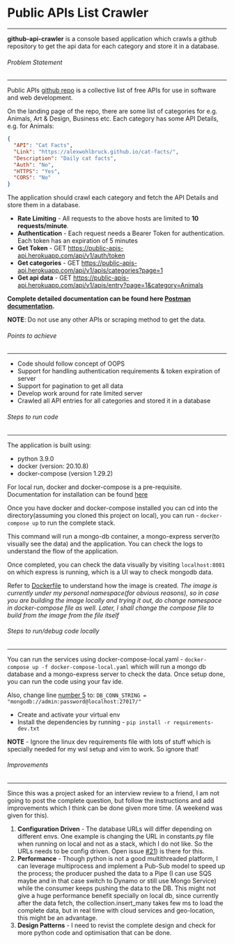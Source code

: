 # Public APIs List Crawler

---

**github-api-crawler** is a console based application which crawls a github repository to get the api data for each category
and store it in a database.


###### Problem Statement

---

Public APIs [github repo](https://github.com/public-apis/public-apis) is a collective list of free APIs for use in
software and web development.

On the landing page of the repo, there are some list of categories for e.g. Animals, Art & Design,
Business etc.
Each category has some API Details, e.g. for Animals:

```json
{
  "API": "Cat Facts",
  "Link": "https://alexwohlbruck.github.io/cat-facts/",
  "Description": "Daily cat facts", 
  "Auth": "No", 
  "HTTPS": "Yes",
  "CORS": "No"
}
```

The application should crawl each category and fetch the API Details and store them in a database.

- **Rate Limiting**  - All requests to the above hosts are limited to **10 requests/minute**.
- **Authentication** - Each request needs a Bearer Token for authentication. Each token has an expiration of 5 minutes
- **Get Token**      - GET https://public-apis-api.herokuapp.com/api/v1/auth/token
- **Get categories** - GET https://public-apis-api.herokuapp.com/api/v1/apis/categories?page=1
- **Get api data**   - GET https://public-apis-api.herokuapp.com/api/v1/apis/entry?page=1&category=Animals


**Complete detailed documentation can be found here 
[Postman documentation](https://documenter.getpostman.com/view/4796420/SzmZczsh?version=latest).**

**NOTE**: Do not use any other APIs or scraping method to get the data.


###### Points to achieve

---

- Code should follow concept of OOPS
- Support for handling authentication requirements & token expiration of server
- Support for pagination to get all data
- Develop work around for rate limited server
- Crawled all API entries for all categories and stored it in a database


###### Steps to run code

---

The application is built using:
- python 3.9.0
- docker (version: 20.10.8)
- docker-compose (version 1.29.2)

For local run, docker and docker-compose is a pre-requisite. Documentation for installation can be found 
[here](https://www.docker.com/get-started) 


Once you have docker and docker-compose installed you can cd into the directory(assuming you cloned this project on local),
you can run - `docker-compose up` to run the complete stack.

This command will run a mongo-db container, a mongo-express server(to visually see the data) and the application. 
You can check the logs to understand the flow of the application.

Once completed, you can check the data visually by visiting `localhost:8081` on which express is running,
which is a UI way to check mongodb data.


Refer to [Dockerfile](https://github.com/priyakdey/github-api-crawler/blob/master/Dockerfile) to understand how the image is created.
*The image is currently under my personal namespace(for obvious reasons), so in case you are building the image locally
and trying it out, do change namespace in docker-compose file as well. Later, I shall change the compose file to build from
the image from the file itself*


###### Steps to run/debug code locally

---

You can run the services using docker-compose-local.yaml - `docker-compose up -f docker-compose-local.yaml`
which will run a mongo db database and a mongo-express server to check the data.
Once setup done, you can run the code using your fav ide.


Also, change line [number 5](https://github.com/priyakdey/github-api-crawler/blob/master/crawler/constants.py#L5) to: 
`DB_CONN_STRING = "mongodb://admin:password@localhost:27017/"`

- Create and activate your virtual env
- Install the dependencies by running - `pip install -r requirements-dev.txt`

**NOTE** - Ignore the linux dev requirements file with lots of stuff which is specially needed for my wsl setup and vim
to work. So ignore that!

###### Improvements

---

Since this was a project asked for an interview review to a friend, I am not going to post the complete question,
but follow the instructions and add improvements which I think can be done given more time. (A weekend was given for this).

1. **Configuration Driven** - The database URLs will differ depending on different envs. 
One example is changing the URL in constants.py file when running on local and not as a stack, which I do not like.
So the URLs needs to be config driven. Open issue [#21](https://github.com/priyakdey/github-api-crawler/issues/21))
is there for this.
2. **Performance** - Though python is not a good multithreaded platform, I can leverage multiprocess and implement 
a Pub-Sub model to speed up the process; the producer pushed the data to a Pipe (I can use SQS maybe and in that case
switch to Dynamo or still use Mongo Service) while the consumer keeps pushing the data to the DB. This might not give a huge
performance benefit specially on local db, since currently after the data fetch, the collection.insert_many takes few ms
to load the complete data, but in real time with cloud services and geo-location, this might be an advantage.
3. **Design Patterns** - I need to revist the complete design and check for more python code and optimisation that can be done.

